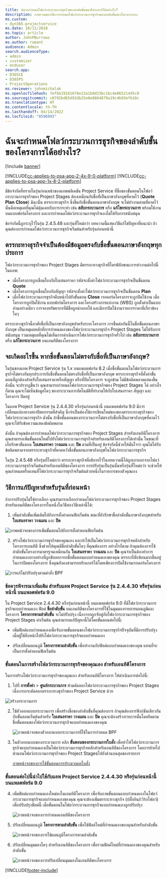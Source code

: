 ```yaml
---
title: ฉันจะกำหนดโฟลว์กระบวนการธุรกิจของลำดับขั้นของโครงการได้อย่างไร?
description: ภาพรวมของวิธีการกำหนดโฟลว์กระบวนการธุรกิจของลำดับขั้นของโครงการเอง
ms.custom:
- dyn365-projectservice
ms.date: 10/11/2018
ms.topic: article
author: JohnPBurrows
ms.author: rumant
audience: Admin
search.audienceType:
- admin
- customizer
- enduser
search.app:
- D365CE
- D365PS
- ProjectOperations
ms.reviewer: johnmichalak
ms.openlocfilehash: 7efbb19161878e13a1b0d33bc1bc4e06521445c0
ms.sourcegitcommit: c0792bd65d92db25e0e8864879a19c4b93efb10c
ms.translationtype: HT
ms.contentlocale: th-TH
ms.lasthandoff: 04/14/2022
ms.locfileid: "8596993"
---
```

# <a name="how-do-i-customize-the-project-stages-business-process-flow"></a>ฉันจะกำหนดโฟลว์กระบวนการธุรกิจของลำดับขั้นของโครงการได้อย่างไร?

[!include [banner](../includes/psa-now-project-operations.md)]

[!INCLUDE[cc-applies-to-psa-app-2-4x-9-0-platform](../includes/cc-applies-to-psa-app-2-4x-9-0-platform.md)]
[!INCLUDE[cc-applies-to-psa-app-1x-8-2-platform](../includes/cc-applies-to-psa-app-1x-8-2-platform.md)]

มีข้อจำกัดที่ทราบในรุ่นก่อนหน้าของแอพพลิเคชัน Project Service ที่ชื่อของขั้นตอนในโฟลว์กระบวนการธุรกิจของ Project Stages ต้องเหมือนกับชื่อที่เป็นภาษาอังกฤษที่คาดไว้ (**Quote** **Plan** **Close**) มิฉะนั้น ตรรกะทางธุรกิจ ซึ่งขึ้นกับชื่อขั้นตอนภาษาอังกฤษ จะไม่ทำงานตามที่คาดไว้ นั่นคือเหตุผลที่คุณไม่คุ้นเคยกับการกระทำ เช่น **สลับกระบวนการ** หรือ **แก้ไขกระบวนการ** พร้อมใช้งานบนแบบฟอร์มโครงการ และการกำหนดโฟลว์กระบวนการธุรกิจเองไม่ได้รับการสนับสนุน 

ข้อจำกัดนี้ถูกระบุไว้ในรุ่น 2.4.5.48 และรุ่นที่ใหม่กว่า บทความนี้แสดงวิธีแก้ไขปัญหาที่แนะนำ ถ้าคุณต้องการกำหนดโฟลว์กระบวนการธุรกิจเริ่มต้นสำหรับรุ่นก่อนหน้านี้  

## <a name="business-logic-requires-an-exact-match-with-english-stage-names"></a>ตรรกะทางธุรกิจจำเป็นต้องมีข้อมูลตรงกับชื่อขั้นตอนภาษาอังกฤษทุกประการ

โฟลว์กระบวนการธุรกิจของ Project Stages มีตรรกะทางธุรกิจที่ไดรฟ์ลักษณะการทำงานต่อไปนี้ในแอพ:
- เมื่อโครงการถูกเชื่อมโยงกับใบเสนอราคา รหัสจะตั้งค่าโฟลว์กระบวนการธุรกิจเป็นขั้นตอน **Quote**
- เมื่อโครงการถูกเชื่อมโยงกับสัญญา รหัสจะตั้งค่าโฟลว์กระบวนการธุรกิจเป็นขั้นตอน **Plan**
- เมื่อโฟลว์กระบวนการธุรกิจคืบหน้าไปยังขั้นตอน **Close** เรกคอร์ดโครงการจะถูกปิดใช้งาน เมื่อโครงการถูกปิดใช้งาน แบบฟอร์มโครงการ และโครงสร้างการแบ่งงาน (WBS) ถูกตั้งค่าเป็นแบบอ่านอย่างเดียว การจองทรัพยากรที่มีชื่อถูกนำออกใช้ และมีการปิดใช้งานรายการราคาที่เกี่ยวข้องใดๆ

ตรรกะทางธุรกิจนี้อาศัยชื่อที่เป็นภาษาอังกฤษสำหรับระยะโครงการ การขึ้นต่อกันนี้ในชื่อขั้นตอนภาษาอังกฤษ เป็นเหตุผลหลักที่การกำหนดเองของโฟลว์กระบวนการธุรกิจ Project Stages ไม่ได้รับการสนับสนุน รวมเหตุผลที่คุณไม่เห็นการดำเนินการโฟลว์กระบวนการธุรกิจทั่วไป เช่น **สลับกระบวนการ** หรือ **แก้ไขกระบวนการ** บนเอนทิตีของโครงการ

## <a name="what-happens-if-the-stage-names-dont-match-the-english-names"></a>จะเกิดอะไรขึ้น หากชื่อขั้นตอนไม่ตรงกับชื่อที่เป็นภาษาอังกฤษ?

ในรุ่นของแอพ Project Service รุ่น 1.x บนแพลตฟอร์ม 8.2 เมื่อชื่อขั้นตอนในโฟลว์กระบวนการธุรกิจไม่ตรงกันทุกประการกับชื่อขั้นตอนไม่ตรงกับชื่อที่เป็นภาษาอังกฤษ ตรรกะทางธุรกิจที่ตั้งค่าขั้นตอนที่ถูกต้องสำหรับใบเสนอราคาหรือสัญญา หรือที่ปิดโครงการ จะถูกข้าม ไม่มีข้อผิดพลาดแสดงขึ้น ดังนั้น จะปรากฏขึ้นว่า คุณสามารถกำหนดโฟลว์กระบวนการธุรกิจของ Project Stages ได้ อย่างไรก็ตาม คุณจะไม่เห็นข้อมูลใดๆ ของกระบวนการอัตโนมัติที่ทำงานให้กับใบเสนอราคา สัญญา และโครงการ ปิดอยู่

ในแอพ Project Service รุ่น 2.4.4.30 หรือรุ่นก่อนหน้านี้ บนแพลตฟอร์ม 9.0 มีการเปลี่ยนแปลงทางสถาปัตยกรรมที่สำคัญ ซึ่งจำเป็นต้องใช้การเขียนใหม่ของของตรรกะทางธุรกิจของโฟลว์กระบวนการธุรกิจ ดังนั้น ถ้าชื่อขั้นตอนของกระบวนการไม่ตรงกับชื่อที่เป็นภาษาอังกฤษที่คาดไว้ คุณจะได้รับข้อความแสดงข้อผิดพลาด 

ดังนั้น ถ้าคุณต้องการกำหนดโฟลว์กระบวนการธุรกิจของ Project Stages สำหรับเอนทิตีโครงการ คุณสามารถเพิ่มขั้นตอนใหม่ไปยังโฟลว์กระบวนการธุรกิจสำหรับเอนทิตีโครงการได้เท่านั้น ในขณะที่เก็บรักษาขั้นตอน **ใบเสนอราคา** **วางแผน** และ **ปิด** ตามที่เป็นอยู่ ข้อจำกัดนี้ช่วยให้มั่นใจว่า คุณไม่ได้รับข้อผิดพลาดจากตรรกะทางธุรกิจที่คาดหวังชื่อขั้นตอนภาษาอังกฤษในโฟลว์กระบวนการธุรกิจ

ในรุ่น 2.4.5.48 หรือรุ่นที่ใหม่กว่า ตรรกะทางธุรกิจที่อธิบายไว้ในบทความนี้ได้ถูกเอาออกจากโฟลว์กระบวนการธุรกิจเริ่มต้นสำหรับเอนทิตีของโครงการ การปรับรุ่นเป็นรุ่นนั้นหรือรุ่นที่ใหม่กว่า จะช่วยให้คุณกำหนดหรือแทนที่โฟลว์กระบวนการธุรกิจเริ่มต้นด้วยหนึ่งในรายการของตัวคุณเอง 

## <a name="workarounds-for-earlier-versions"></a>วิธีการแก้ปัญหาสำหรับรุ่นที่ก่อนหน้า

ถ้าการปรับรุ่นไม่ใช่ทางเลือก คุณสามารถเลือกกำหนดโฟลว์กระบวนการธุรกิจของ Project Stages สำหรับเอนทิตีของโครงการในหนึ่งในวิธีสองวิธีเหล่านี้ได้:

1. เพิ่มลำดับขั้นเพิ่มเติมไปยังการตั้งค่าคอนฟิกเริ่มต้น ขณะที่ยังรักษาชื่อลำดับขั้นภาษาอังกฤษสำหรับ **ใบเสนอราคา** **วางแผน** และ **ปิด**


![ภาพหน้าจอของการเพิ่มขั้นตอนไปยังการตั้งค่าคอนฟิกเริ่มต้น](media/FAQ-Customize-BPF-1.png)
 
2. สร้างโฟลว์กระบวนการธุรกิจของคุณเอง และทำให้เป็นโฟลว์กระบวนการธุรกิจหลักสำหรับโครงการเอนทิตี ซึ่งช่วยให้คุณมีชื่อลำดับขั้นใดๆ ที่คุณต้องการ อย่างไรก็ตาม ถ้าคุณต้องการใช้ลำดับขั้นโครงการมาตรฐานเหมือนกัน **ใบเสนอราคา** **วางแผน** และ **ปิด** คุณจำเป็นต้องทำการกำหนดเองบางอย่างที่ถูกขับออกจากชื่อขั้นตอนแบบกำหนดเองของคุณ ตรรกะที่ซับซ้อนมากขึ้นอยู่ในการปิดของโครงการ ซึ่งคุณยังคงสามารถทริกเกอร์ได้โดยเพียงการปิดใช้งานเรกคอร์ดโครงการ

![การแก้ไข/ปรับปรุงตามคำสั่ง BPF](media/FAQ-Customize-BPF-2.png)

### <a name="additional-considerations-for-project-service-app-version-24430-or-earlier-on-platform-90"></a>ข้อควรพิจารณาเพิ่มเติม สำหรับแอพ Project Service รุ่น 2.4.4.30 หรือรุ่นก่อนหน้านี้ บนแพลตฟอร์ม 9.0

ใน Project Service 2.4.4.30 หรือรุ่นก่อนหน้านี้ บนแพลตฟอร์ม 9.0 ที่มีโฟลว์กระบวนการธุรกิจแบบกำหนดเอง ฟิลด์ **ชื่อลำดับขั้น** บนเอนทิตีของโครงการที่ใช้ในมุมมองรายการแผนภูมิและโครงการ **โครงการตามลำดับขั้น** จะไม่ปรับปรุง เนื่องจากถูกจับคู่กับโฟลว์กระบวนการธุรกิจของ Project Stages ค่าเริ่มต้น คุณสามารถแก้ปัญหานี้ได้โดยขั้นตอนต่อไปนี้:

- เพิ่มฟิลด์แบบกำหนดเองเพื่อจับภาพขั้นตอนของโฟลว์กระบวนการธุรกิจปัจจุบันที่มีการปรับปรุง เมื่อผู้ใช้คืบหน้าไปยังโฟลว์กระบวนการธุรกิจแบบกำหนดเอง

- ปรับเปลี่ยนแผนภูมิ **โครงการตามลำดับขั้น** เพื่อทำงานกับฟิลด์แบบกำหนดเองของคุณ แทนที่จะเป็นการตั้งค่าคอนฟิกเริ่มต้น

### <a name="steps-to-create-your-own-business-process-flow-for-the-project-entity"></a>ขั้นตอนในการสร้างโฟลว์กระบวนการธุรกิจของคุณเอง สำหรับเอนทิตีโครงการ

ในการสร้างโฟลว์กระบวนการธุรกิจของคุณเอง สำหรับเอนทิตีโครงการ ให้ดำเนินการต่อไปนี้:

1. ไปที่ **การตั้งค่า** > **ศูนย์กระบวนการ** ห้ามคัดลอกโฟลว์กระบวนการธุรกิจของ Project Stages เนื่องจากจะคัดลอกตรรกะทางธุรกิจของ Project Service ด้วย

  ![สร้างกระบวนการ](media/FAQ-Customize-BPF-3.png)

2. ใช้ตัวออกแบบกระบวนการ เพื่อสร้างชื่อของลำดับขั้นที่คุณต้องการ ถ้าคุณต้องการฟังก์ชันเดียวกันกับขั้นตอนเริ่มต้นสำหรับ **ใบเสนอราคา** **วางแผน** และ **ปิด** คุณจะต้องสร้างรายการนั้นโดยยึดตามชื่อขั้นตอนของโฟลว์กระบวนการธุรกิจแบบกำหนดเองของคุณ

   ![ภาพหน้าจอของตัวออกแบบกระบวนการที่ใช้ในการกำหนด BPF](media/FAQ-Customize-BPF-4.png) 

3. ในตัวออกแบบของกระบวนการ คลิก **ขั้นตอนของกระบวนการใบสั่ง** เพื่อทำให้โฟลว์กระบวนการธุรกิจแบบกำหนดเองเป็นโฟลว์กระบวนการธุรกิจหลักสำหรับเอนทิตีของโครงการ โดยการย้ายไปด้านบนโฟลว์กระบวนการธุรกิจของ Project Stagesไปยังด้านบนสุดของรายการ


   [ภาพหน้าจอของการใช้ขั้นตอนการประมวลผลใบสั่ง](media/FAQ-Customize-BPF-5-720.png)

### <a name="the-following-steps-apply-to-project-service-app-24430-or-earlier-on-the-90-platform"></a>ขั้นตอนต่อไปนี้นำไปใช้กับแอพ Project Service 2.4.4.30 หรือรุ่นก่อนหน้านี้ บนแพลตฟอร์ม 9.0

4. เพิ่มฟิลด์แบบกำหนดเองใหม่ลงในเอนทิตีโครงการ เพื่อจับภาพขั้นตอนแบบกำหนดเองในโฟลว์กระบวนการธุรกิจแบบกำหนดเองของคุณ คุณจะต้องเพิ่มตรรกะทางธุรกิจ (ปลั๊กอิน/เวิร์กโฟลว์) เพื่อปรับปรุงฟิลด์นี้ เมื่อขั้นตอนในโฟลว์กระบวนการธุรกิจแบบกำหนดเองถูกปรับปรุง

   ![ภาพหน้าจอของการกำหนดเอนทิตีของโครงการ](media/FAQ-Customize-BPF-6-720.png)

5. ปรับเปลี่ยนแผนภูมิ **โครงการตามลำดับขั้น** เพื่อใช้ฟิลด์ใหม่ที่กำหนดเองของคุณสำหรับลำดับขั้น

   ![ภาพหน้าจอของการใช้แผนภูมิโครงการตามลำดับขั้น](media/FAQ-Customize-BPF-7-720.png)

6. ปรับเปลี่ยนมุมมองใดๆ สำหรับเอนทิตีของโครงการ เพื่อรวมฟิลด์ใหม่ที่กำหนดเองของคุณสำหรับลำดับขั้น

   ![ภาพหน้าจอของการปรับเปลี่ยนมุมมองในเอนทิตีของโครงการ](media/FAQ-Customize-BPF-8-720.png)



[!INCLUDE[footer-include](../includes/footer-banner.md)]
